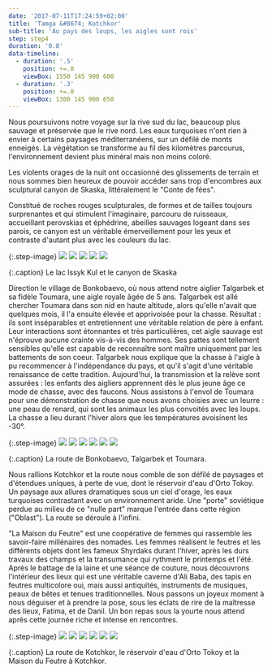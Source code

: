 ```yaml
---
date: '2017-07-11T17:24:59+02:00'
title: 'Tamga &#8674; Kotchkor'
sub-title: 'Au pays des loups, les aigles sont rois'
step: step4
duration: '0.8'
data-timeline:
  - duration: '.5'
    position: +=.0
    viewBox: 1550 145 900 600
  - duration: '.3'
    position: +=.0
    viewBox: 1300 145 900 650
---
```

Nous poursuivons notre voyage sur la rive sud du lac, beaucoup plus sauvage et préservée que le rive nord. Les eaux turquoises n'ont rien à envier à certains paysages méditerranéens, sur un défilé de monts enneigés. La végétation se transforme au fil des kilomètres parcourus, l'environnement devient plus minéral mais non moins coloré.

Les violents orages de la nuit ont occasionné des glissements de terrain et nous sommes bien heureux de pouvoir accéder sans trop d'encombres aux sculptural canyon de Skaska, littéralement le "Conte de fées".

Constitué de roches rouges sculpturales, de formes et de tailles toujours surprenantes et qui stimulent l'imaginaire, parcouru de ruisseaux, accueillant perovskias et éphédrine, abeilles sauvages logeant dans ses parois, ce canyon est un véritable émerveillement pour les yeux et contraste d'autant plus avec les couleurs du lac.

{:.step-image}
[![](/assets/img/uploads/kyrgyzstan_12-07-2018_01.jpg)](/assets/img/uploads/kyrgyzstan_12-07-2018_01.jpg "Lac Issyk Kul")
[![](/assets/img/uploads/kyrgyzstan_12-07-2018_02.jpg)](/assets/img/uploads/kyrgyzstan_12-07-2018_02.jpg "gorges de Skaska")
[![](/assets/img/uploads/kyrgyzstan_12-07-2018_03.jpg)](/assets/img/uploads/kyrgyzstan_12-07-2018_03.jpg "gorges de Skaska")
[![](/assets/img/uploads/kyrgyzstan_12-07-2018_04.jpg)](/assets/img/uploads/kyrgyzstan_12-07-2018_04.jpg "gorges de Skaska")
[![](/assets/img/uploads/kyrgyzstan_12-07-2018_05.jpg)](/assets/img/uploads/kyrgyzstan_12-07-2018_05.jpg "gorges de Skaska")

{:.caption}
Le lac Issyk Kul et le canyon de Skaska

Direction le village de Bonkobaevo, où nous attend notre aiglier Talgarbek et sa fidèle Toumara, une aigle royale âgée de 5 ans. Talgarbek est allé chercher Toumara dans son nid en haute altitude, alors qu'elle n'avait que quelques mois, il l'a ensuite élevée et apprivoisée pour la chasse. Résultat : ils sont inséparables et entretiennent une véritable relation de père à enfant. Leur interactions sont étonnantes et très particulières, cet aigle sauvage est n'éprouve aucune crainte vis-à-vis des hommes. Ses pattes sont tellement sensibles qu'elle est capable de reconnaître sont maître uniquement par les battements de son coeur. 
Talgarbek nous explique que la chasse à l'aigle à pu recommencer à l'indépendance du pays, et qu'il s'agit d'une véritable renaissance de cette tradition. Aujourd'hui, la transmission et la relève sont assurées : les enfants des aigliers apprennent dès le plus jeune âge ce mode de chasse, avec des faucons. 
Nous assistons à l'envol de Toumara pour une démonstration de chasse que nous avons choisies avec un leurre : une peau de renard, qui sont les animaux les plus convoités avec les loups. La chasse a lieu durant l'hiver alors que les températures avoisinent les -30°.  

{:.step-image}
[![](/assets/img/uploads/kyrgyzstan_12-07-2018_06.jpg)](/assets/img/uploads/kyrgyzstan_12-07-2018_06.jpg "Bonkobaevo")
[![](/assets/img/uploads/kyrgyzstan_12-07-2018_07.jpg)](/assets/img/uploads/kyrgyzstan_12-07-2018_07.jpg "Bonkobaevo")
[![](/assets/img/uploads/kyrgyzstan_12-07-2018_08.jpg)](/assets/img/uploads/kyrgyzstan_12-07-2018_08.jpg "Bonkobaevo")
[![](/assets/img/uploads/kyrgyzstan_12-07-2018_10.jpg)](/assets/img/uploads/kyrgyzstan_12-07-2018_10.jpg "Talgarbek et Toumara")
[![](/assets/img/uploads/kyrgyzstan_12-07-2018_17.jpg)](/assets/img/uploads/kyrgyzstan_12-07-2018_17.jpg "Talgarbek et Toumara")
[![](/assets/img/uploads/kyrgyzstan_12-07-2018_15.jpg)](/assets/img/uploads/kyrgyzstan_12-07-2018_15.jpg "les enfants")

{:.caption}
La route de Bonkobaevo, Talgarbek et Toumara.

Nous rallions Kotchkor et la route nous comble de son défilé de paysages et d'étendues uniques, à perte de vue, dont le réservoir d'eau d'Orto Tokoy. Un paysage aux allures dramatiques sous un ciel d'orage, les eaux turquoises contrastant avec un environnement aride. Une "porte" soviétique perdue au milieu de ce "nulle part" marque l'entrée dans cette région ("Oblast"). La route se déroule à l'infini.

"La Maison du Feutre" est une coopérative de femmes qui rassemble les savoir-faire millénaires des nomades. Les femmes réalisent le feutres et les différents objets dont les fameux Shyrdaks durant l'hiver, après les durs travaux des champs et la transumance qui rythment le printemps et l'été. Après le battage de la laine et une séance de couture, nous découvrons l'intérieur des lieux  qui est une véritable caverne d'Ali Baba, des tapis en feutres multicolore oui, mais aussi antiquités, instruments de musiques, peaux de bêtes et tenues traditionnelles. Nous passons un joyeux moment à nous déguiser et à prendre la pose, sous les éclats de rire de la maîtresse des lieux, Fatima, et de Danil. Un bon repas sous la yourte nous attend après cette journée riche et intense en rencontres.

{:.step-image}
[![](/assets/img/uploads/kyrgyzstan_12-07-2018_19.jpg)](/assets/img/uploads/kyrgyzstan_12-07-2018_19.jpg "Route de Kotchkor")
[![](/assets/img/uploads/kyrgyzstan_12-07-2018_27.jpg)](/assets/img/uploads/kyrgyzstan_12-07-2018_27.jpg "Orto Tokoy")
[![](/assets/img/uploads/kyrgyzstan_12-07-2018_28.jpg)](/assets/img/uploads/kyrgyzstan_12-07-2018_28.jpg "Kotchkor")
[![](/assets/img/uploads/kyrgyzstan_12-07-2018_29.jpg)](/assets/img/uploads/kyrgyzstan_12-07-2018_29.jpg "Kotchkor")
[![](/assets/img/uploads/kyrgyzstan_12-07-2018_30.jpg)](/assets/img/uploads/kyrgyzstan_12-07-2018_30.jpg "Kotchkor")
[![](/assets/img/uploads/kyrgyzstan_12-07-2018_31.jpg)](/assets/img/uploads/kyrgyzstan_12-07-2018_31.jpg "Kotchkor")

{:.caption}
La route de Kotchkor, le réservoir d'eau d'Orto Tokoy et la Maison du Feutre à Kotchkor.

